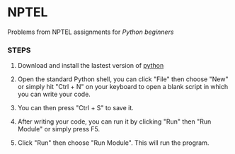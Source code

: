 # NPTEL
Problems from NPTEL assignments for _Python beginners_

### STEPS
1. Download and install the lastest version of [python](https://www.python.org/)  

2. Open the standard Python shell, you can click "File" then choose "New" or simply hit "Ctrl + N" on your keyboard to open a blank script in which you can write your code.

3. You can then press "Ctrl + S" to save it.

4. After writing your code, you can run it by clicking "Run" then "Run Module" or simply press F5.

5. Click "Run" then choose "Run Module". This will run the program.
